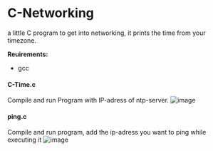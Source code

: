 # C-Networking
a little C program to get into networking, it prints the time from your timezone.

**Reuirements:**
- gcc
#### C-Time.c
Compile and run Program with IP-adress of ntp-server.
![image](https://github.com/Sveppg/C-Time/assets/54738234/3d77069b-4db0-4c86-84a2-9ebf9673bf0b)

#### ping.c
Compile and run program, add the ip-adress you want to ping while executing it
![image](https://github.com/Sveppg/C-Networking/assets/54738234/99efa3e6-1770-43bc-8e03-339b59d39cd1)
